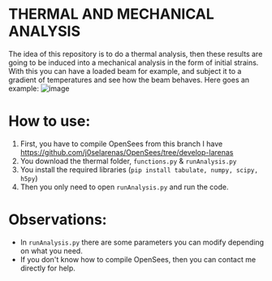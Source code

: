 # THERMAL AND MECHANICAL ANALYSIS

The idea of this repository is to do a thermal analysis, then these results are going to be induced into a mechanical analysis in the form of initial strains. With this you can have a loaded beam for example, and subject it to a gradient of temperatures and see how the beam behaves. Here goes an example:
![image](https://user-images.githubusercontent.com/111939223/219373375-a878003a-47cb-42b5-91c0-685888e69531.png)


# How to use:
1. First, you have to compile OpenSees from this branch I have https://github.com/j0selarenas/OpenSees/tree/develop-larenas
2. You download the thermal folder, ```functions.py``` & ```runAnalysis.py```
3. You install the required libraries (```pip install tabulate, numpy, scipy, h5py```)
4. Then you only need to open ```runAnalysis.py``` and run the code.

# Observations:
- In ```runAnalysis.py``` there are some parameters you can modify depending on what you need.
- If you don't know how to compile OpenSees, then you can contact me directly for help.
